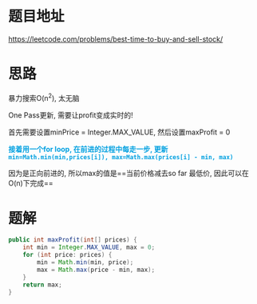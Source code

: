# 题目地址

https://leetcode.com/problems/best-time-to-buy-and-sell-stock/



# 思路

暴力搜索O(n<sup>2</sup>), 太无脑

One Pass更新, 需要让profit变成实时的!

首先需要设置minPrice = Integer.MAX_VALUE, 然后设置maxProfit = 0

<font color = grape>**接着用一个for loop, 在前进的过程中每走一步, 更新`min=Math.min(min,prices[i]), max=Math.max(prices[i] - min, max)`**</font>

因为是正向前进的, 所以max的值是==当前价格减去so far 最低价, 因此可以在O(n)下完成==



# 题解

```java
public int maxProfit(int[] prices) {
    int min = Integer.MAX_VALUE, max = 0;
    for (int price: prices) {
        min = Math.min(min, price);
        max = Math.max(price - min, max);
    }
    return max;
}
```

